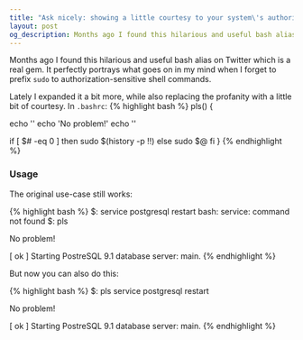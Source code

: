 ```yaml
---
title: "Ask nicely: showing a little courtesy to your system\'s authorization policy"
layout: post
og_description: Months ago I found this hilarious and useful bash alias on Twitter which is a real gem.
---
```


Months ago I found this hilarious and useful bash alias on Twitter which is a real gem. It perfectly
portrays what goes on in my mind when I forget to prefix `sudo` to authorization-sensitive shell commands.

Lately I expanded it a bit more, while also replacing the profanity with a little bit of courtesy. In `.bashrc`:
{% highlight bash %}
pls() {

   echo ''
   echo 'No problem!'
   echo ''

   if [ $# -eq 0 ]
   then
        sudo $(history -p !!)
   else
        sudo $@
   fi
}
{% endhighlight %}

### Usage

The original use-case still works:

{% highlight bash %}
$: service postgresql restart
bash: service: command not found
$: pls

No problem!

[ ok ] Starting PostreSQL 9.1 database server: main.
{% endhighlight %}

But now you can also do this:

{% highlight bash %}
$: pls service postgresql restart

No problem!

[ ok ] Starting PostreSQL 9.1 database server: main.
{% endhighlight %}


